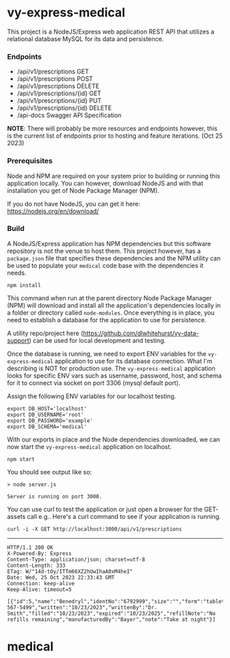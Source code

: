 # vy-express-medical

This project is a NodeJS/Express web application REST API that utilizes a
relational database MySQL for its data and persistence.

### Endpoints
- /api/v1/prescriptions GET
- /api/v1/prescriptions POST
- /api/v1/prescriptions DELETE
- /api/v1/prescriptions/{id} GET
- /api/v1/prescriptions/{id} PUT
- /api/v1/prescriptions/{id} DELETE
- /api-docs Swagger API Specification

**NOTE**: There will probably be more resources and endpoints however, this is the
current list of endpoints prior to hosting and feature iterations. (Oct 25 2023)

### Prerequisites

Node and NPM are required on your system prior to building or running this
application locally. You can however, download NodeJS and with that installation
you get of Node Package Manager (NPM).

If you do not have NodeJS, you can get it here: https://nodejs.org/en/download/

### Build

A NodeJS/Express application has NPM dependencies but this software repository
is not the venue to host them. This project however, has a `package.json` file
that specifies these dependencies and the NPM utility can be used to populate
your `medical` code base with the dependencies it needs.

```shell
npm install
```

This command when run at the parent directory Node Package Manager (NPM) will
download and install all the application's dependencies locally in a folder
or directory called `node-modules`. Once everything is in place, you need to
establish a database for the application to use for persistence.

A utility repo/project here (https://github.com/dlwhitehurst/vy-data-support)
can be used for local development and testing.

Once the database is running, we need to export ENV variables for the
`vy-express-medical` application to use for its database connection. What
I'm describing is NOT for production use. The `vy-express-medical` application
looks for specific ENV vars such as username, password, host, and schema for it to
connect via socket on port 3306 (mysql default port).

Assign the following ENV variables for our localhost testing.

```shell
export DB_HOST='localhost'
export DB_USERNAME='root'
export DB_PASSWORD='example'
export DB_SCHEMA='medical'
```

With our exports in place and the Node dependencies downloaded, we can now start
the `vy-express-medical` application on localhost.

```shell
npm start
```

You should see output like so:

```shell
> node server.js

Server is running on port 3000.
```

You can use curl to test the application or just open a browser for the GET-
assets call e.g.. Here's a curl command to see if your application is running.

```shell
curl -i -X GET http://localhost:3000/api/v1/prescriptions
```
--- 
```shell
HTTP/1.1 200 OK
X-Powered-By: Express
Content-Type: application/json; charset=utf-8
Content-Length: 333
ETag: W/"14d-tOy/ITTm66XZ2hUwIhaA0xM4heI"
Date: Wed, 25 Oct 2023 22:33:43 GMT
Connection: keep-alive
Keep-Alive: timeout=5

[{"id":5,"name":"Benedryl","identNo":"6792999","size":"","form":"tablet","rxUnit":"10mg","quantity":"60","pharmacy":"Kroger","pharmacyPhone":"919-567-5499","written":"10/23/2023","writtenBy":"Dr. Smith","filled":"10/23/2023","expired":"10/23/2025","refillNote":"No refills remaining","manufacturedBy":"Bayer","note":"Take at night"}]
```
# medical
